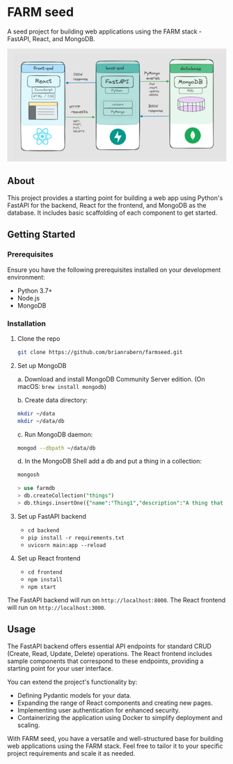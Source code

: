 # FARM seed

A seed project for building web applications using the FARM stack - FastAPI, React, and MongoDB.

![Screenshot](farm_wire.png)

## About

This project provides a starting point for building a web app using Python's FastAPI for the backend, React for the frontend, and MongoDB as the database. It includes basic scaffolding of each component to get started.

## Getting Started

### Prerequisites

Ensure you have the following prerequisites installed on your development environment:

- Python 3.7+
- Node.js
- MongoDB

### Installation

1. Clone the repo

   ```bash
   git clone https://github.com/brianrabern/farmseed.git
   ```

2. Set up MongoDB

   a. Download and install MongoDB Community Server edition. (On macOS: `brew install mongodb`)

   b. Create data directory:

   ```bash
   mkdir ~/data
   mkdir ~/data/db
   ```

   c. Run MongoDB daemon:

   ```bash
   mongod --dbpath ~/data/db
   ```

   d. In the MongoDB Shell add a db and put a thing in a collection:

   ```bash
   mongosh
   ```

   ```sql
   > use farmdb
   > db.createCollection("things")
   > db.things.insertOne({"name":"Thing1","description":"A thing that shines"})
   ```

3. Set up FastAPI backend

   - `cd backend`
   - `pip install -r requirements.txt`
   - `uvicorn main:app --reload`

4. Set up React frontend

   - `cd frontend`
   - `npm install`
   - `npm start`

The FastAPI backend will run on `http://localhost:8000`.
The React frontend will run on `http://localhost:3000`.

## Usage

The FastAPI backend offers essential API endpoints for standard CRUD (Create, Read, Update, Delete) operations. The React frontend includes sample components that correspond to these endpoints, providing a starting point for your user interface.

You can extend the project's functionality by:

- Defining Pydantic models for your data.
- Expanding the range of React components and creating new pages.
- Implementing user authentication for enhanced security.
- Containerizing the application using Docker to simplify deployment and scaling.

With FARM seed, you have a versatile and well-structured base for building web applications using the FARM stack. Feel free to tailor it to your specific project requirements and scale it as needed.
